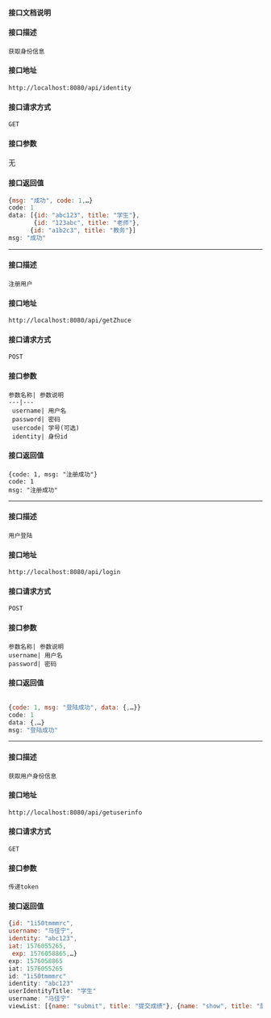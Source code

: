#### 接口文档说明


#### 接口描述
```
获取身份信息
```
#### 接口地址
```
http://localhost:8080/api/identity
```

#### 接口请求方式
```
GET
```

#### 接口参数
无

#### 接口返回值
```js
{msg: "成功", code: 1,…}
code: 1
data: [{id: "abc123", title: "学生"},
       {id: "123abc", title: "老师"}, 
      {id: "a1b2c3", title: "教务"}]
msg: "成功"
```
----



#### 接口描述
```
注册用户
```
#### 接口地址

```
http://localhost:8080/api/getZhuce
```

#### 接口请求方式
```
POST
```

#### 接口参数
```
参数名称| 参数说明
---|---
 username| 用户名
 password| 密码
 usercode| 学号(可选)
 identity| 身份id
```
#### 接口返回值
```
{code: 1, msg: "注册成功"}
code: 1
msg: "注册成功"

```
---- 



#### 接口描述
```
用户登陆
```
#### 接口地址
```
http://localhost:8080/api/login
```

#### 接口请求方式
```
POST
```
#### 接口参数
```
参数名称| 参数说明
username| 用户名
password| 密码
```
#### 接口返回值

```js

{code: 1, msg: "登陆成功", data: {,…}}
code: 1
data: {,…}
msg: "登陆成功"

```


----


#### 接口描述
```
获取用户身份信息
```
#### 接口地址

```
http://localhost:8080/api/getuserinfo
```

#### 接口请求方式

```
GET
```

#### 接口参数
```
传递token
```
#### 接口返回值

```js
{id: "1i50tmmmrc",
username: "马佳宁", 
identity: "abc123", 
iat: 1576055265,
 exp: 1576058865,…}
exp: 1576058865
iat: 1576055265
id: "1i50tmmmrc"
identity: "abc123"
userIdentityTitle: "学生"
username: "马佳宁"
viewList: [{name: "submit", title: "提交成绩"}, {name: "show", title: "展示成绩"}]

```

